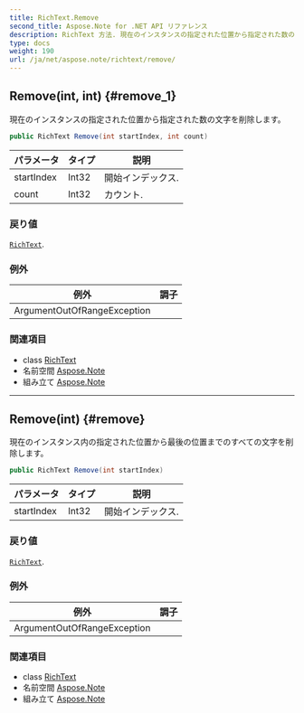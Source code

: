 ```yaml
---
title: RichText.Remove
second_title: Aspose.Note for .NET API リファレンス
description: RichText 方法. 現在のインスタンスの指定された位置から指定された数の文字を削除します
type: docs
weight: 190
url: /ja/net/aspose.note/richtext/remove/
---
```

## Remove(int, int) {#remove_1}

現在のインスタンスの指定された位置から指定された数の文字を削除します。

```csharp
public RichText Remove(int startIndex, int count)
```

| パラメータ | タイプ | 説明 |
| --- | --- | --- |
| startIndex | Int32 | 開始インデックス. |
| count | Int32 | カウント. |

### 戻り値

[`RichText`](../).

### 例外

| 例外 | 調子 |
| --- | --- |
| ArgumentOutOfRangeException |  |

### 関連項目

* class [RichText](../)
* 名前空間 [Aspose.Note](../../richtext/)
* 組み立て [Aspose.Note](../../../)

---

## Remove(int) {#remove}

現在のインスタンス内の指定された位置から最後の位置までのすべての文字を削除します。

```csharp
public RichText Remove(int startIndex)
```

| パラメータ | タイプ | 説明 |
| --- | --- | --- |
| startIndex | Int32 | 開始インデックス. |

### 戻り値

[`RichText`](../).

### 例外

| 例外 | 調子 |
| --- | --- |
| ArgumentOutOfRangeException |  |

### 関連項目

* class [RichText](../)
* 名前空間 [Aspose.Note](../../richtext/)
* 組み立て [Aspose.Note](../../../)


